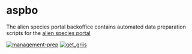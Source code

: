 # aspbo
The alien species portal backoffice contains automated data preparation scripts for the [alien species portal](https://github.com/inbo/alien-species-portal)

[![management-prep](https://github.com/inbo/aspbo/actions/workflows/management-prep.yaml/badge.svg)](https://github.com/inbo/aspbo/actions/workflows/management-prep.yaml)
[![get_griis](https://github.com/inbo/aspbo/actions/workflows/get_griis_checklist.yaml/badge.svg)](https://github.com/inbo/aspbo/actions/workflows/get_griis_checklist.yaml)
